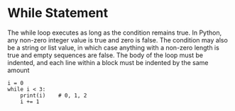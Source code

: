 # While Statement

The while loop executes as long as the condition remains true. In Python, any non-zero integer value is true and zero is false. The condition may also be a string or list value, in which case anything with a non-zero length is true and empty sequences are false. The body of the loop must be indented, and each line within a block must be indented by the same amount

```
i = 0
while i < 3:
    print(i)    # 0, 1, 2
    i += 1
```



